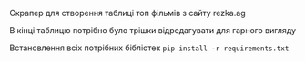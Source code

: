 Скрапер для створення таблиці топ фільмів з сайту rezka.ag

В кінці таблицю потрібно було трішки відредагувати для гарного вигляду

Встановлення всіх потрібних бібліотек `pip install -r requirements.txt`
